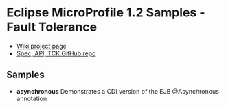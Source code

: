 # Eclipse MicroProfile 1.2 Samples - Fault Tolerance

 - [Wiki project page](https://wiki.eclipse.org/MicroProfile/Fault_Tolerance)
 - [Spec, API, TCK GitHub repo](https://github.com/eclipse/microprofile-fault-tolerance)

## Samples ##

 - **asynchronous** Demonstrates a CDI version of the EJB @Asynchronous annotation
 
   


